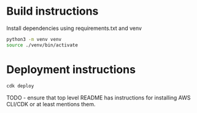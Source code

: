 # Build instructions

Install dependencies using requirements.txt and venv

```bash
python3 -m venv venv
source ./venv/bin/activate
```

# Deployment instructions

```bash
cdk deploy
```

TODO - ensure that top level README has instructions for installing AWS CLI/CDK or at least mentions them.
